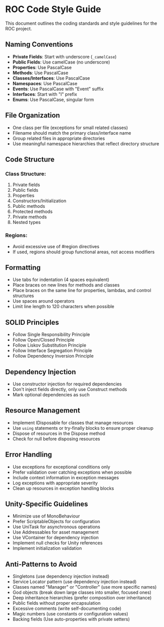 # ROC Code Style Guide

This document outlines the coding standards and style guidelines for the ROC project.

## Naming Conventions

- **Private Fields**: Start with underscore (`_camelCase`)
- **Public Fields**: Use camelCase (no underscore)
- **Properties**: Use PascalCase
- **Methods**: Use PascalCase
- **Classes/Interfaces**: Use PascalCase
- **Namespaces**: Use PascalCase
- **Events**: Use PascalCase with "Event" suffix
- **Interfaces**: Start with "I" prefix
- **Enums**: Use PascalCase, singular form

## File Organization

- One class per file (exceptions for small related classes)
- Filename should match the primary class/interface name
- Group related files in appropriate directories
- Use meaningful namespace hierarchies that reflect directory structure

## Code Structure

### Class Structure:
1. Private fields
2. Public fields
3. Properties
4. Constructors/Initialization
5. Public methods
6. Protected methods
7. Private methods
8. Nested types

### Regions:
- Avoid excessive use of #region directives
- If used, regions should group functional areas, not access modifiers

## Formatting

- Use tabs for indentation (4 spaces equivalent)
- Place braces on new lines for methods and classes
- Place braces on the same line for properties, lambdas, and control structures
- Use spaces around operators
- Limit line length to 120 characters when possible


## SOLID Principles

- Follow Single Responsibility Principle
- Follow Open/Closed Principle
- Follow Liskov Substitution Principle
- Follow Interface Segregation Principle
- Follow Dependency Inversion Principle

## Dependency Injection

- Use constructor injection for required dependencies
- Don't inject fields directly, only use Construct methods
- Mark optional dependencies as such

## Resource Management

- Implement IDisposable for classes that manage resources
- Use `using` statements or try-finally blocks to ensure proper cleanup
- Dispose of resources in the Dispose method
- Check for null before disposing resources

## Error Handling

- Use exceptions for exceptional conditions only
- Prefer validation over catching exceptions when possible
- Include context information in exception messages
- Log exceptions with appropriate severity
- Clean up resources in exception handling blocks

## Unity-Specific Guidelines

- Minimize use of MonoBehaviour
- Prefer ScriptableObjects for configuration
- Use UniTask for asynchronous operations
- Use Addressables for asset management
- Use VContainer for dependency injection
- Implement null checks for Unity references
- Implement initialization validation

## Anti-Patterns to Avoid

- Singletons (use dependency injection instead)
- Service Locator pattern (use dependency injection instead)
- Classes named "Manager" or "Controller" (use more specific names)
- God objects (break down large classes into smaller, focused ones)
- Deep inheritance hierarchies (prefer composition over inheritance)
- Public fields without proper encapsulation
- Excessive comments (write self-documenting code)
- Magic numbers (use constants or configuration values) 
- Backing fields (Use auto-properties with private setters)